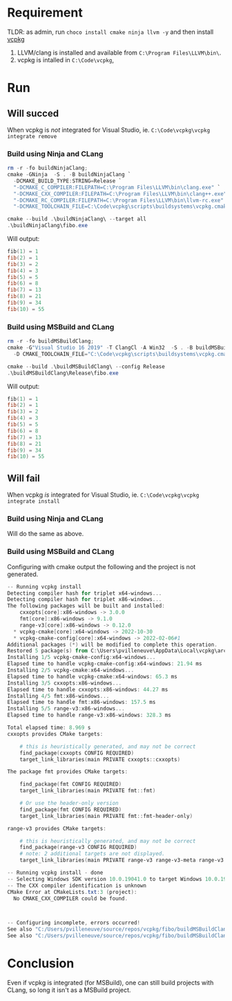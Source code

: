 # Requirement
TLDR: as admin, run `choco install cmake ninja llvm -y` and then install [vcpkg](https://vcpkg.io/en/index.html)

1. LLVM/clang is installed and available from `C:\Program Files\LLVM\bin\`.
1. vcpkg is intalled in `C:\Code\vcpkg`,

# Run
## Will succed

When vcpkg is *not* integrated for Visual Studio, ie. `C:\Code\vcpkg\vcpkg integrate remove`

### Build using Ninja and CLang
```powershell
rm -r -fo buildNinjaClang; 
cmake -GNinja  -S . -B buildNinjaClang `
  -DCMAKE_BUILD_TYPE:STRING=Release `
  "-DCMAKE_C_COMPILER:FILEPATH=C:\Program Files\LLVM\bin\clang.exe" `
  "-DCMAKE_CXX_COMPILER:FILEPATH=C:\Program Files\LLVM\bin\clang++.exe" `
  "-DCMAKE_RC_COMPILER:FILEPATH=C:\Program Files\LLVM\bin\llvm-rc.exe" `
  "-DCMAKE_TOOLCHAIN_FILE=C:\Code\vcpkg\scripts\buildsystems\vcpkg.cmake"

cmake --build .\buildNinjaClang\ --target all
.\buildNinjaClang\fibo.exe
```

Will output:
```powershell
fib(1) = 1
fib(2) = 1
fib(3) = 2
fib(4) = 3
fib(5) = 5
fib(6) = 8
fib(7) = 13
fib(8) = 21
fib(9) = 34
fib(10) = 55
```

### Build using MSBuild and CLang

```powershell
rm -r -fo buildMSBuildClang; 
cmake -G"Visual Studio 16 2019" -T ClangCl -A Win32  -S . -B buildMSBuildClang `
  -D CMAKE_TOOLCHAIN_FILE="C:\Code\vcpkg\scripts\buildsystems\vcpkg.cmake"

cmake --build .\buildMSBuildClang\ --config Release
.\buildMSBuildClang\Release\fibo.exe
```

Will output:
```powershell
fib(1) = 1
fib(2) = 1
fib(3) = 2
fib(4) = 3
fib(5) = 5
fib(6) = 8
fib(7) = 13
fib(8) = 21
fib(9) = 34
fib(10) = 55
```

## Will fail

When vcpkg *is* integrated for Visual Studio, ie. `C:\Code\vcpkg\vcpkg integrate install`

### Build using Ninja and CLang
Will do the same as above.

### Build using MSBuild and CLang

Configuring with cmake output the following and the project is not generated.
```powershell
-- Running vcpkg install
Detecting compiler hash for triplet x64-windows...
Detecting compiler hash for triplet x86-windows...
The following packages will be built and installed:
    cxxopts[core]:x86-windows -> 3.0.0
    fmt[core]:x86-windows -> 9.1.0
    range-v3[core]:x86-windows -> 0.12.0
  * vcpkg-cmake[core]:x64-windows -> 2022-10-30
  * vcpkg-cmake-config[core]:x64-windows -> 2022-02-06#1
Additional packages (*) will be modified to complete this operation.
Restored 5 package(s) from C:\Users\pvilleneuve\AppData\Local\vcpkg\archives in 398.5 ms. Use --debug to see more details.
Installing 1/5 vcpkg-cmake-config:x64-windows...
Elapsed time to handle vcpkg-cmake-config:x64-windows: 21.94 ms
Installing 2/5 vcpkg-cmake:x64-windows...
Elapsed time to handle vcpkg-cmake:x64-windows: 65.3 ms
Installing 3/5 cxxopts:x86-windows...
Elapsed time to handle cxxopts:x86-windows: 44.27 ms
Installing 4/5 fmt:x86-windows...
Elapsed time to handle fmt:x86-windows: 157.5 ms
Installing 5/5 range-v3:x86-windows...
Elapsed time to handle range-v3:x86-windows: 328.3 ms

Total elapsed time: 8.969 s
cxxopts provides CMake targets:

    # this is heuristically generated, and may not be correct
    find_package(cxxopts CONFIG REQUIRED)
    target_link_libraries(main PRIVATE cxxopts::cxxopts)

The package fmt provides CMake targets:

    find_package(fmt CONFIG REQUIRED)
    target_link_libraries(main PRIVATE fmt::fmt)

    # Or use the header-only version
    find_package(fmt CONFIG REQUIRED)
    target_link_libraries(main PRIVATE fmt::fmt-header-only)

range-v3 provides CMake targets:

    # this is heuristically generated, and may not be correct
    find_package(range-v3 CONFIG REQUIRED)
    # note: 2 additional targets are not displayed.
    target_link_libraries(main PRIVATE range-v3 range-v3-meta range-v3::meta range-v3-concepts)

-- Running vcpkg install - done
-- Selecting Windows SDK version 10.0.19041.0 to target Windows 10.0.19044.
-- The CXX compiler identification is unknown
CMake Error at CMakeLists.txt:3 (project):
  No CMAKE_CXX_COMPILER could be found.



-- Configuring incomplete, errors occurred!
See also "C:/Users/pvilleneuve/source/repos/vcpkg/fibo/buildMSBuildClang/CMakeFiles/CMakeOutput.log".
See also "C:/Users/pvilleneuve/source/repos/vcpkg/fibo/buildMSBuildClang/CMakeFiles/CMakeError.log".
```

# Conclusion
Even if vcpkg is integrated (for MSBuild), one can still build projects with CLang, so long it isn't as a MSBuild project.
